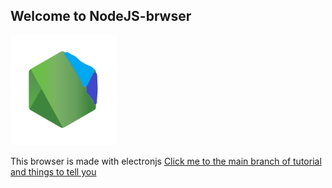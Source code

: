 ## Welcome to NodeJS-brwser

![NodeJS logo](NJBI.png)

This browser is made with electronjs
[Click me to the main branch of tutorial and things to tell you](https://github.com/MXP2095onetechguy/NodeJS-browser)
